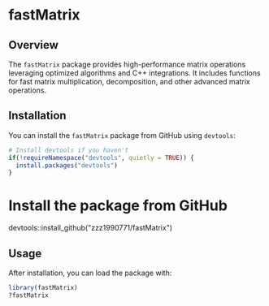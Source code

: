 # fastMatrix

## Overview

The `fastMatrix` package provides high-performance matrix operations leveraging optimized algorithms and C++ integrations. It includes functions for fast matrix multiplication, decomposition, and other advanced matrix operations.

## Installation

You can install the `fastMatrix` package from GitHub using `devtools`:

```R
# Install devtools if you haven't
if(!requireNamespace("devtools", quietly = TRUE)) {
  install.packages("devtools")
}
```

# Install the package from GitHub
devtools::install_github("zzz1990771/fastMatrix")

## Usage

After installation, you can load the package with:

```R
library(fastMatrix)
?fastMatrix
```
